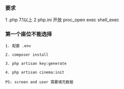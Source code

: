 ### 要求
1 .php 7.1以上
2 php.ini 开放 proc_open exec shell_exec


### 第一个座位不能选择
```
1. 配置 .env
```
```
2. composer install 
```
```
3. php artisan key:generate
```
```
4. php artisan cinema:init
```
```
PS: screen and user 需要填充数据
```

